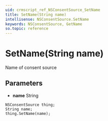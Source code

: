```yaml
---
uid: crmscript_ref_NSConsentSource_SetName
title: SetName(String name)
intellisense: NSConsentSource.SetName
keywords: NSConsentSource, GetName
so.topic: reference
---
```


# SetName(String name)

Name of consent source

## Parameters

* **name** String

```crmscript
NSConsentSource thing;
String name;
thing.SetName(name);
```

